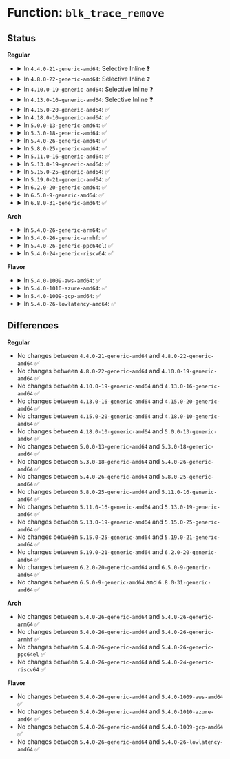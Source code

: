 # Function: <code>blk_trace_remove</code>

## Status
<b>Regular</b>
<ul>
<li>
<details>
<summary>In <code>4.4.0-21-generic-amd64</code>: Selective Inline ❓</summary>

```c
int blk_trace_remove(struct request_queue * q)
```

```json
{
  "name": "blk_trace_remove",
  "collision_type": "Unique Global",
  "inline_type": "Selective",
  "funcs": [
    {
      "addr": 18446744071580266128,
      "name": "blk_trace_remove",
      "external": true,
      "loc": "kernel/trace/blktrace.c:310",
      "file": "kernel/trace/blktrace.c",
      "inline": "not declared, inlined",
      "caller_inline": [
        "kernel/trace/blktrace.c:compat_blk_trace_setup",
        "kernel/trace/blktrace.c:blk_trace_ioctl",
        "kernel/trace/blktrace.c:blk_trace_shutdown"
      ],
      "caller_func": [
        "drivers/scsi/sg.c:sg_ioctl"
      ]
    }
  ],
  "symbols": [
    {
      "addr": 18446744071580266128,
      "name": "blk_trace_remove",
      "section": ".text",
      "bind": "STB_GLOBAL",
      "size": 46
    }
  ]
}
```
</details>
</li>
<li>
<details>
<summary>In <code>4.8.0-22-generic-amd64</code>: Selective Inline ❓</summary>

```c
int blk_trace_remove(struct request_queue * q)
```

```json
{
  "name": "blk_trace_remove",
  "collision_type": "Unique Global",
  "inline_type": "Selective",
  "funcs": [
    {
      "addr": 18446744071580319337,
      "name": "blk_trace_remove",
      "external": true,
      "loc": "kernel/trace/blktrace.c:316",
      "file": "kernel/trace/blktrace.c",
      "inline": "not declared, inlined",
      "caller_inline": [
        "kernel/trace/blktrace.c:blk_trace_shutdown",
        "kernel/trace/blktrace.c:blk_trace_ioctl",
        "kernel/trace/blktrace.c:compat_blk_trace_setup"
      ],
      "caller_func": [
        "drivers/scsi/sg.c:sg_ioctl"
      ]
    }
  ],
  "symbols": [
    {
      "addr": 18446744071580309360,
      "name": "blk_trace_remove",
      "section": ".text",
      "bind": "STB_GLOBAL",
      "size": 46
    }
  ]
}
```
</details>
</li>
<li>
<details>
<summary>In <code>4.10.0-19-generic-amd64</code>: Selective Inline ❓</summary>

```c
int blk_trace_remove(struct request_queue * q)
```

```json
{
  "name": "blk_trace_remove",
  "collision_type": "Unique Global",
  "inline_type": "Selective",
  "funcs": [
    {
      "addr": 18446744071580365497,
      "name": "blk_trace_remove",
      "external": true,
      "loc": "kernel/trace/blktrace.c:316",
      "file": "kernel/trace/blktrace.c",
      "inline": "not declared, inlined",
      "caller_inline": [
        "kernel/trace/blktrace.c:blk_trace_shutdown",
        "kernel/trace/blktrace.c:blk_trace_ioctl",
        "kernel/trace/blktrace.c:compat_blk_trace_setup"
      ],
      "caller_func": [
        "drivers/scsi/sg.c:sg_ioctl"
      ]
    }
  ],
  "symbols": [
    {
      "addr": 18446744071580355536,
      "name": "blk_trace_remove",
      "section": ".text",
      "bind": "STB_GLOBAL",
      "size": 46
    }
  ]
}
```
</details>
</li>
<li>
<details>
<summary>In <code>4.13.0-16-generic-amd64</code>: Selective Inline ❓</summary>

```c
int blk_trace_remove(struct request_queue * q)
```

```json
{
  "name": "blk_trace_remove",
  "collision_type": "Unique Global",
  "inline_type": "Selective",
  "funcs": [
    {
      "addr": 18446744071580377385,
      "name": "blk_trace_remove",
      "external": true,
      "loc": "kernel/trace/blktrace.c:315",
      "file": "kernel/trace/blktrace.c",
      "inline": "not declared, inlined",
      "caller_inline": [
        "kernel/trace/blktrace.c:blk_trace_shutdown",
        "kernel/trace/blktrace.c:blk_trace_ioctl",
        "kernel/trace/blktrace.c:compat_blk_trace_setup"
      ],
      "caller_func": [
        "drivers/scsi/sg.c:sg_ioctl"
      ]
    }
  ],
  "symbols": [
    {
      "addr": 18446744071580367968,
      "name": "blk_trace_remove",
      "section": ".text",
      "bind": "STB_GLOBAL",
      "size": 46
    }
  ]
}
```
</details>
</li>
<li>
<details>
<summary>In <code>4.15.0-20-generic-amd64</code>: ✅</summary>

```c
int blk_trace_remove(struct request_queue * q)
```

```json
{
  "name": "blk_trace_remove",
  "collision_type": "Unique Global",
  "inline_type": "No",
  "funcs": [
    {
      "addr": 18446744071580421728,
      "name": "blk_trace_remove",
      "external": true,
      "loc": "kernel/trace/blktrace.c:369",
      "file": "kernel/trace/blktrace.c",
      "inline": "seen, unknown",
      "caller_inline": [],
      "caller_func": [
        "drivers/scsi/sg.c:sg_ioctl"
      ]
    }
  ],
  "symbols": [
    {
      "addr": 18446744071580421728,
      "name": "blk_trace_remove",
      "section": ".text",
      "bind": "STB_GLOBAL",
      "size": 52
    }
  ]
}
```
</details>
</li>
<li>
<details>
<summary>In <code>4.18.0-10-generic-amd64</code>: ✅</summary>

```c
int blk_trace_remove(struct request_queue * q)
```

```json
{
  "name": "blk_trace_remove",
  "collision_type": "Unique Global",
  "inline_type": "No",
  "funcs": [
    {
      "addr": 18446744071580483584,
      "name": "blk_trace_remove",
      "external": true,
      "loc": "kernel/trace/blktrace.c:369",
      "file": "kernel/trace/blktrace.c",
      "inline": "seen, unknown",
      "caller_inline": [],
      "caller_func": [
        "drivers/scsi/sg.c:sg_ioctl"
      ]
    }
  ],
  "symbols": [
    {
      "addr": 18446744071580483584,
      "name": "blk_trace_remove",
      "section": ".text",
      "bind": "STB_GLOBAL",
      "size": 52
    }
  ]
}
```
</details>
</li>
<li>
<details>
<summary>In <code>5.0.0-13-generic-amd64</code>: ✅</summary>

```c
int blk_trace_remove(struct request_queue * q)
```

```json
{
  "name": "blk_trace_remove",
  "collision_type": "Unique Global",
  "inline_type": "No",
  "funcs": [
    {
      "addr": 18446744071580538896,
      "name": "blk_trace_remove",
      "external": true,
      "loc": "kernel/trace/blktrace.c:357",
      "file": "kernel/trace/blktrace.c",
      "inline": "seen, unknown",
      "caller_inline": [],
      "caller_func": [
        "drivers/scsi/sg.c:sg_ioctl"
      ]
    }
  ],
  "symbols": [
    {
      "addr": 18446744071580538896,
      "name": "blk_trace_remove",
      "section": ".text",
      "bind": "STB_GLOBAL",
      "size": 52
    }
  ]
}
```
</details>
</li>
<li>
<details>
<summary>In <code>5.3.0-18-generic-amd64</code>: ✅</summary>

```c
int blk_trace_remove(struct request_queue * q)
```

```json
{
  "name": "blk_trace_remove",
  "collision_type": "Unique Global",
  "inline_type": "No",
  "funcs": [
    {
      "addr": 18446744071580595536,
      "name": "blk_trace_remove",
      "external": true,
      "loc": "kernel/trace/blktrace.c:357",
      "file": "kernel/trace/blktrace.c",
      "inline": "seen, unknown",
      "caller_inline": [],
      "caller_func": [
        "drivers/scsi/sg.c:sg_ioctl"
      ]
    }
  ],
  "symbols": [
    {
      "addr": 18446744071580595536,
      "name": "blk_trace_remove",
      "section": ".text",
      "bind": "STB_GLOBAL",
      "size": 54
    }
  ]
}
```
</details>
</li>
<li>
<details>
<summary>In <code>5.4.0-26-generic-amd64</code>: ✅</summary>

```c
int blk_trace_remove(struct request_queue * q)
```

```json
{
  "name": "blk_trace_remove",
  "collision_type": "Unique Global",
  "inline_type": "No",
  "funcs": [
    {
      "addr": 18446744071580642640,
      "name": "blk_trace_remove",
      "external": true,
      "loc": "kernel/trace/blktrace.c:358",
      "file": "kernel/trace/blktrace.c",
      "inline": "seen, unknown",
      "caller_inline": [],
      "caller_func": [
        "drivers/scsi/sg.c:sg_ioctl"
      ]
    }
  ],
  "symbols": [
    {
      "addr": 18446744071580642640,
      "name": "blk_trace_remove",
      "section": ".text",
      "bind": "STB_GLOBAL",
      "size": 54
    }
  ]
}
```
</details>
</li>
<li>
<details>
<summary>In <code>5.8.0-25-generic-amd64</code>: ✅</summary>

```c
int blk_trace_remove(struct request_queue * q)
```

```json
{
  "name": "blk_trace_remove",
  "collision_type": "Unique Global",
  "inline_type": "No",
  "funcs": [
    {
      "addr": 18446744071580748384,
      "name": "blk_trace_remove",
      "external": true,
      "loc": "kernel/trace/blktrace.c:361",
      "file": "kernel/trace/blktrace.c",
      "inline": "seen, unknown",
      "caller_inline": [],
      "caller_func": [
        "drivers/scsi/sg.c:sg_ioctl_common"
      ]
    }
  ],
  "symbols": [
    {
      "addr": 18446744071580748384,
      "name": "blk_trace_remove",
      "section": ".text",
      "bind": "STB_GLOBAL",
      "size": 54
    }
  ]
}
```
</details>
</li>
<li>
<details>
<summary>In <code>5.11.0-16-generic-amd64</code>: ✅</summary>

```c
int blk_trace_remove(struct request_queue * q)
```

```json
{
  "name": "blk_trace_remove",
  "collision_type": "Unique Global",
  "inline_type": "No",
  "funcs": [
    {
      "addr": 18446744071580737152,
      "name": "blk_trace_remove",
      "external": true,
      "loc": "kernel/trace/blktrace.c:361",
      "file": "kernel/trace/blktrace.c",
      "inline": "seen, unknown",
      "caller_inline": [],
      "caller_func": [
        "drivers/scsi/sg.c:sg_ioctl_common"
      ]
    }
  ],
  "symbols": [
    {
      "addr": 18446744071580737152,
      "name": "blk_trace_remove",
      "section": ".text",
      "bind": "STB_GLOBAL",
      "size": 54
    }
  ]
}
```
</details>
</li>
<li>
<details>
<summary>In <code>5.13.0-19-generic-amd64</code>: ✅</summary>

```c
int blk_trace_remove(struct request_queue * q)
```

```json
{
  "name": "blk_trace_remove",
  "collision_type": "Unique Global",
  "inline_type": "No",
  "funcs": [
    {
      "addr": 18446744071580741920,
      "name": "blk_trace_remove",
      "external": true,
      "loc": "kernel/trace/blktrace.c:360",
      "file": "kernel/trace/blktrace.c",
      "inline": "seen, unknown",
      "caller_inline": [],
      "caller_func": [
        "drivers/scsi/sg.c:sg_ioctl_common"
      ]
    }
  ],
  "symbols": [
    {
      "addr": 18446744071580741920,
      "name": "blk_trace_remove",
      "section": ".text",
      "bind": "STB_GLOBAL",
      "size": 148
    }
  ]
}
```
</details>
</li>
<li>
<details>
<summary>In <code>5.15.0-25-generic-amd64</code>: ✅</summary>

```c
int blk_trace_remove(struct request_queue * q)
```

```json
{
  "name": "blk_trace_remove",
  "collision_type": "Unique Global",
  "inline_type": "No",
  "funcs": [
    {
      "addr": 18446744071580926272,
      "name": "blk_trace_remove",
      "external": true,
      "loc": "kernel/trace/blktrace.c:370",
      "file": "kernel/trace/blktrace.c",
      "inline": "seen, unknown",
      "caller_inline": [],
      "caller_func": [
        "drivers/scsi/sg.c:sg_ioctl_common"
      ]
    }
  ],
  "symbols": [
    {
      "addr": 18446744071580926272,
      "name": "blk_trace_remove",
      "section": ".text",
      "bind": "STB_GLOBAL",
      "size": 115
    }
  ]
}
```
</details>
</li>
<li>
<details>
<summary>In <code>5.19.0-21-generic-amd64</code>: ✅</summary>

```c
int blk_trace_remove(struct request_queue * q)
```

```json
{
  "name": "blk_trace_remove",
  "collision_type": "Unique Global",
  "inline_type": "No",
  "funcs": [
    {
      "addr": 18446744071581164608,
      "name": "blk_trace_remove",
      "external": true,
      "loc": "kernel/trace/blktrace.c:370",
      "file": "kernel/trace/blktrace.c",
      "inline": "seen, unknown",
      "caller_inline": [],
      "caller_func": [
        "drivers/scsi/sg.c:sg_ioctl_common"
      ]
    }
  ],
  "symbols": [
    {
      "addr": 18446744071581164608,
      "name": "blk_trace_remove",
      "section": ".text",
      "bind": "STB_GLOBAL",
      "size": 114
    }
  ]
}
```
</details>
</li>
<li>
<details>
<summary>In <code>6.2.0-20-generic-amd64</code>: ✅</summary>

```c
int blk_trace_remove(struct request_queue * q)
```

```json
{
  "name": "blk_trace_remove",
  "collision_type": "Unique Global",
  "inline_type": "No",
  "funcs": [
    {
      "addr": 18446744071581479088,
      "name": "blk_trace_remove",
      "external": true,
      "loc": "kernel/trace/blktrace.c:402",
      "file": "kernel/trace/blktrace.c",
      "inline": "seen, unknown",
      "caller_inline": [],
      "caller_func": [
        "drivers/scsi/sg.c:sg_ioctl_common"
      ]
    }
  ],
  "symbols": [
    {
      "addr": 18446744071581479088,
      "name": "blk_trace_remove",
      "section": ".text",
      "bind": "STB_GLOBAL",
      "size": 182
    }
  ]
}
```
</details>
</li>
<li>
<details>
<summary>In <code>6.5.0-9-generic-amd64</code>: ✅</summary>

```c
int blk_trace_remove(struct request_queue * q)
```

```json
{
  "name": "blk_trace_remove",
  "collision_type": "Unique Global",
  "inline_type": "No",
  "funcs": [
    {
      "addr": 18446744071581597024,
      "name": "blk_trace_remove",
      "external": true,
      "loc": "kernel/trace/blktrace.c:402",
      "file": "kernel/trace/blktrace.c",
      "inline": "seen, unknown",
      "caller_inline": [],
      "caller_func": [
        "block/genhd.c:disk_release",
        "drivers/scsi/sg.c:sg_device_destroy",
        "drivers/scsi/sg.c:sg_ioctl_common"
      ]
    }
  ],
  "symbols": [
    {
      "addr": 18446744071581597024,
      "name": "blk_trace_remove",
      "section": ".text",
      "bind": "STB_GLOBAL",
      "size": 182
    }
  ]
}
```
</details>
</li>
<li>
<details>
<summary>In <code>6.8.0-31-generic-amd64</code>: ✅</summary>

```c
int blk_trace_remove(struct request_queue * q)
```

```json
{
  "name": "blk_trace_remove",
  "collision_type": "Unique Global",
  "inline_type": "No",
  "funcs": [
    {
      "addr": 18446744071581709456,
      "name": "blk_trace_remove",
      "external": true,
      "loc": "kernel/trace/blktrace.c:402",
      "file": "kernel/trace/blktrace.c",
      "inline": "seen, unknown",
      "caller_inline": [],
      "caller_func": [
        "block/genhd.c:disk_release",
        "drivers/scsi/sg.c:sg_device_destroy",
        "drivers/scsi/sg.c:sg_ioctl_common"
      ]
    }
  ],
  "symbols": [
    {
      "addr": 18446744071581709456,
      "name": "blk_trace_remove",
      "section": ".text",
      "bind": "STB_GLOBAL",
      "size": 182
    }
  ]
}
```
</details>
</li>
</ul>
<b>Arch</b>
<ul>
<li>
<details>
<summary>In <code>5.4.0-26-generic-arm64</code>: ✅</summary>

```c
int blk_trace_remove(struct request_queue * q)
```

```json
{
  "name": "blk_trace_remove",
  "collision_type": "Unique Global",
  "inline_type": "No",
  "funcs": [
    {
      "addr": 18446603336491949192,
      "name": "blk_trace_remove",
      "external": true,
      "loc": "kernel/trace/blktrace.c:358",
      "file": "kernel/trace/blktrace.c",
      "inline": "seen, unknown",
      "caller_inline": [],
      "caller_func": [
        "drivers/scsi/sg.c:sg_ioctl"
      ]
    }
  ],
  "symbols": [
    {
      "addr": 18446603336491949192,
      "name": "blk_trace_remove",
      "section": ".text",
      "bind": "STB_GLOBAL",
      "size": 64
    }
  ]
}
```
</details>
</li>
<li>
<details>
<summary>In <code>5.4.0-26-generic-armhf</code>: ✅</summary>

```c
int blk_trace_remove(struct request_queue * q)
```

```json
{
  "name": "blk_trace_remove",
  "collision_type": "Unique Global",
  "inline_type": "No",
  "funcs": [
    {
      "addr": 3225885892,
      "name": "blk_trace_remove",
      "external": true,
      "loc": "kernel/trace/blktrace.c:358",
      "file": "kernel/trace/blktrace.c",
      "inline": "seen, unknown",
      "caller_inline": [],
      "caller_func": [
        "drivers/scsi/sg.c:sg_ioctl"
      ]
    }
  ],
  "symbols": [
    {
      "addr": 3225885892,
      "name": "blk_trace_remove",
      "section": ".text",
      "bind": "STB_GLOBAL",
      "size": 56
    }
  ]
}
```
</details>
</li>
<li>
<details>
<summary>In <code>5.4.0-26-generic-ppc64el</code>: ✅</summary>

```c
int blk_trace_remove(struct request_queue * q)
```

```json
{
  "name": "blk_trace_remove",
  "collision_type": "Unique Global",
  "inline_type": "No",
  "funcs": [
    {
      "addr": 13835058055285048704,
      "name": "blk_trace_remove",
      "external": true,
      "loc": "kernel/trace/blktrace.c:358",
      "file": "kernel/trace/blktrace.c",
      "inline": "seen, unknown",
      "caller_inline": [],
      "caller_func": [
        "drivers/scsi/sg.c:sg_ioctl"
      ]
    }
  ],
  "symbols": [
    {
      "addr": 13835058055285048704,
      "name": "blk_trace_remove",
      "section": ".text",
      "bind": "STB_GLOBAL",
      "size": 100
    }
  ]
}
```
</details>
</li>
<li>
<details>
<summary>In <code>5.4.0-24-generic-riscv64</code>: ✅</summary>

```c
int blk_trace_remove(struct request_queue * q)
```

```json
{
  "name": "blk_trace_remove",
  "collision_type": "Unique Global",
  "inline_type": "No",
  "funcs": [
    {
      "addr": 18446743936272221758,
      "name": "blk_trace_remove",
      "external": true,
      "loc": "kernel/trace/blktrace.c:358",
      "file": "kernel/trace/blktrace.c",
      "inline": "seen, unknown",
      "caller_inline": [],
      "caller_func": [
        "drivers/scsi/sg.c:sg_ioctl"
      ]
    }
  ],
  "symbols": [
    {
      "addr": 18446743936272221758,
      "name": "blk_trace_remove",
      "section": ".text",
      "bind": "STB_GLOBAL",
      "size": 64
    }
  ]
}
```
</details>
</li>
</ul>
<b>Flavor</b>
<ul>
<li>
<details>
<summary>In <code>5.4.0-1009-aws-amd64</code>: ✅</summary>

```c
int blk_trace_remove(struct request_queue * q)
```

```json
{
  "name": "blk_trace_remove",
  "collision_type": "Unique Global",
  "inline_type": "No",
  "funcs": [
    {
      "addr": 18446744071580611440,
      "name": "blk_trace_remove",
      "external": true,
      "loc": "kernel/trace/blktrace.c:358",
      "file": "kernel/trace/blktrace.c",
      "inline": "seen, unknown",
      "caller_inline": [],
      "caller_func": [
        "drivers/scsi/sg.c:sg_ioctl"
      ]
    }
  ],
  "symbols": [
    {
      "addr": 18446744071580611440,
      "name": "blk_trace_remove",
      "section": ".text",
      "bind": "STB_GLOBAL",
      "size": 54
    }
  ]
}
```
</details>
</li>
<li>
<details>
<summary>In <code>5.4.0-1010-azure-amd64</code>: ✅</summary>

```c
int blk_trace_remove(struct request_queue * q)
```

```json
{
  "name": "blk_trace_remove",
  "collision_type": "Unique Global",
  "inline_type": "No",
  "funcs": [
    {
      "addr": 18446744071580557760,
      "name": "blk_trace_remove",
      "external": true,
      "loc": "kernel/trace/blktrace.c:358",
      "file": "kernel/trace/blktrace.c",
      "inline": "seen, unknown",
      "caller_inline": [],
      "caller_func": [
        "drivers/scsi/sg.c:sg_ioctl"
      ]
    }
  ],
  "symbols": [
    {
      "addr": 18446744071580557760,
      "name": "blk_trace_remove",
      "section": ".text",
      "bind": "STB_GLOBAL",
      "size": 54
    }
  ]
}
```
</details>
</li>
<li>
<details>
<summary>In <code>5.4.0-1009-gcp-amd64</code>: ✅</summary>

```c
int blk_trace_remove(struct request_queue * q)
```

```json
{
  "name": "blk_trace_remove",
  "collision_type": "Unique Global",
  "inline_type": "No",
  "funcs": [
    {
      "addr": 18446744071580602688,
      "name": "blk_trace_remove",
      "external": true,
      "loc": "kernel/trace/blktrace.c:358",
      "file": "kernel/trace/blktrace.c",
      "inline": "seen, unknown",
      "caller_inline": [],
      "caller_func": [
        "drivers/scsi/sg.c:sg_ioctl"
      ]
    }
  ],
  "symbols": [
    {
      "addr": 18446744071580602688,
      "name": "blk_trace_remove",
      "section": ".text",
      "bind": "STB_GLOBAL",
      "size": 54
    }
  ]
}
```
</details>
</li>
<li>
<details>
<summary>In <code>5.4.0-26-lowlatency-amd64</code>: ✅</summary>

```c
int blk_trace_remove(struct request_queue * q)
```

```json
{
  "name": "blk_trace_remove",
  "collision_type": "Unique Global",
  "inline_type": "No",
  "funcs": [
    {
      "addr": 18446744071580659728,
      "name": "blk_trace_remove",
      "external": true,
      "loc": "kernel/trace/blktrace.c:358",
      "file": "kernel/trace/blktrace.c",
      "inline": "seen, unknown",
      "caller_inline": [],
      "caller_func": [
        "drivers/scsi/sg.c:sg_ioctl"
      ]
    }
  ],
  "symbols": [
    {
      "addr": 18446744071580659728,
      "name": "blk_trace_remove",
      "section": ".text",
      "bind": "STB_GLOBAL",
      "size": 54
    }
  ]
}
```
</details>
</li>
</ul>

## Differences
<b>Regular</b>
<ul>
<li>
No changes between <code>4.4.0-21-generic-amd64</code> and <code>4.8.0-22-generic-amd64</code> ✅
</li>
<li>
No changes between <code>4.8.0-22-generic-amd64</code> and <code>4.10.0-19-generic-amd64</code> ✅
</li>
<li>
No changes between <code>4.10.0-19-generic-amd64</code> and <code>4.13.0-16-generic-amd64</code> ✅
</li>
<li>
No changes between <code>4.13.0-16-generic-amd64</code> and <code>4.15.0-20-generic-amd64</code> ✅
</li>
<li>
No changes between <code>4.15.0-20-generic-amd64</code> and <code>4.18.0-10-generic-amd64</code> ✅
</li>
<li>
No changes between <code>4.18.0-10-generic-amd64</code> and <code>5.0.0-13-generic-amd64</code> ✅
</li>
<li>
No changes between <code>5.0.0-13-generic-amd64</code> and <code>5.3.0-18-generic-amd64</code> ✅
</li>
<li>
No changes between <code>5.3.0-18-generic-amd64</code> and <code>5.4.0-26-generic-amd64</code> ✅
</li>
<li>
No changes between <code>5.4.0-26-generic-amd64</code> and <code>5.8.0-25-generic-amd64</code> ✅
</li>
<li>
No changes between <code>5.8.0-25-generic-amd64</code> and <code>5.11.0-16-generic-amd64</code> ✅
</li>
<li>
No changes between <code>5.11.0-16-generic-amd64</code> and <code>5.13.0-19-generic-amd64</code> ✅
</li>
<li>
No changes between <code>5.13.0-19-generic-amd64</code> and <code>5.15.0-25-generic-amd64</code> ✅
</li>
<li>
No changes between <code>5.15.0-25-generic-amd64</code> and <code>5.19.0-21-generic-amd64</code> ✅
</li>
<li>
No changes between <code>5.19.0-21-generic-amd64</code> and <code>6.2.0-20-generic-amd64</code> ✅
</li>
<li>
No changes between <code>6.2.0-20-generic-amd64</code> and <code>6.5.0-9-generic-amd64</code> ✅
</li>
<li>
No changes between <code>6.5.0-9-generic-amd64</code> and <code>6.8.0-31-generic-amd64</code> ✅
</li>
</ul>
<b>Arch</b>
<ul>
<li>
No changes between <code>5.4.0-26-generic-amd64</code> and <code>5.4.0-26-generic-arm64</code> ✅
</li>
<li>
No changes between <code>5.4.0-26-generic-amd64</code> and <code>5.4.0-26-generic-armhf</code> ✅
</li>
<li>
No changes between <code>5.4.0-26-generic-amd64</code> and <code>5.4.0-26-generic-ppc64el</code> ✅
</li>
<li>
No changes between <code>5.4.0-26-generic-amd64</code> and <code>5.4.0-24-generic-riscv64</code> ✅
</li>
</ul>
<b>Flavor</b>
<ul>
<li>
No changes between <code>5.4.0-26-generic-amd64</code> and <code>5.4.0-1009-aws-amd64</code> ✅
</li>
<li>
No changes between <code>5.4.0-26-generic-amd64</code> and <code>5.4.0-1010-azure-amd64</code> ✅
</li>
<li>
No changes between <code>5.4.0-26-generic-amd64</code> and <code>5.4.0-1009-gcp-amd64</code> ✅
</li>
<li>
No changes between <code>5.4.0-26-generic-amd64</code> and <code>5.4.0-26-lowlatency-amd64</code> ✅
</li>
</ul>
